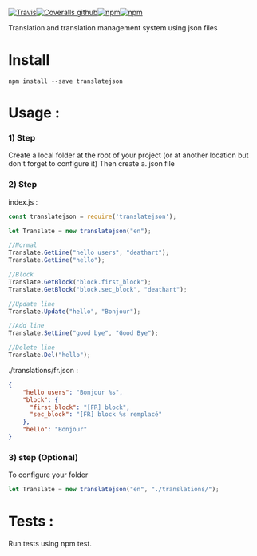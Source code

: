 [![Travis](https://img.shields.io/travis/deathart/TranslateJSON.svg?style=for-the-badge)](https://travis-ci.org/deathart/TranslateJSON)[![Coveralls github](https://img.shields.io/coveralls/github/deathart/TranslateJSON.svg?style=for-the-badge)](https://coveralls.io/github/deathart/TranslateJSON)[![npm](https://img.shields.io/npm/v/translatejson.svg?style=for-the-badge)](https://www.npmjs.com/package/translatejson)[![npm](https://img.shields.io/npm/l/translatejson.svg?style=for-the-badge)](https://www.npmjs.com/package/translatejson)

Translation and translation management system using json files

# Install
```shell
npm install --save translatejson
```

# Usage : 

### 1) Step
Create a local folder at the root of your project (or at another location but don't forget to configure it)
Then create a. json file

### 2) Step
index.js : 
```js
const translatejson = require('translatejson');

let Translate = new translatejson("en");

//Normal
Translate.GetLine("hello users", "deathart");
Translate.GetLine("hello");

//Block
Translate.GetBlock("block.first_block");
Translate.GetBlock("block.sec_block", "deathart");

//Update line
Translate.Update("hello", "Bonjour");

//Add line
Translate.SetLine("good bye", "Good Bye");

//Delete line
Translate.Del("hello");
```

./translations/fr.json :
```json
{
    "hello users": "Bonjour %s",
    "block": {
      "first_block": "[FR] block",
      "sec_block": "[FR] block %s remplacé"
    },
    "hello": "Bonjour"
}
```

### 3) step (Optional)
To configure your folder
```js
let Translate = new translatejson("en", "./translations/");
```

# Tests : 
Run tests using npm test.